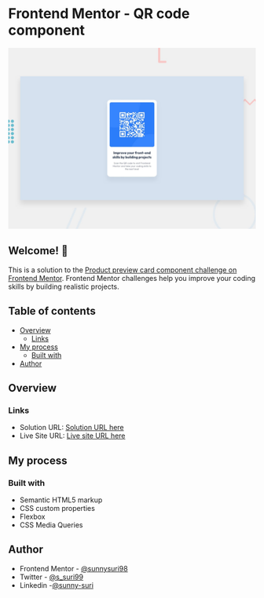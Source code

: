 # Frontend Mentor - QR code component

![Design preview for the QR code component coding challenge](./design/desktop-preview.jpg)

## Welcome! 👋

This is a solution to the [Product preview card component challenge on Frontend Mentor](https://www.frontendmentor.io/solutions/qrcodecomponent-vbJZQ-Ecb8). Frontend Mentor challenges help you improve your coding skills by building realistic projects.

## Table of contents

- [Overview](#overview)
  - [Links](#links)
- [My process](#my-process)
  - [Built with](#built-with)
- [Author](#author)

## Overview

### Links

- Solution URL: [Solution URL here](https://www.frontendmentor.io/solutions/qrcodecomponent-vbJZQ-Ecb8)
- Live Site URL: [Live site URL here](https://sunnysuri98.github.io/QR-code-component/)

## My process

### Built with

- Semantic HTML5 markup
- CSS custom properties
- Flexbox
- CSS Media Queries

## Author

- Frontend Mentor - [@sunnysuri98](https://www.frontendmentor.io/profile/sunnysuri98)
- Twitter - [@s_suri99](https://twitter.com/s_suri99)
- Linkedin -[@sunny-suri](https://www.linkedin.com/in/sunny-suri-619284151/)
